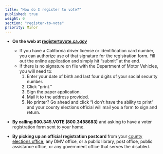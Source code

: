 ```yaml
---
title: "How do I register to vote?"
published: true
weight: 0
section: "register-to-vote"
priority: Minor
---
```


- **On the web at [registertovote.ca.gov](https://www,registertovote.ca.gov)**
	- If you have a California driver license or identification card number, you can authorize use of that signature for the registration form.  Fill out the online application and simply hit “submit” at the end.
	- If there is no signature on file with the Department of Motor Vehicles, you will need to:
		1. Enter your date of birth and last four digits of your social security number.
		2. Click “print.”
		3. Sign the paper application.
        4. Mail it to the address provided.
        5. No printer? Go ahead and click “I don’t have the ability to print” and your county elections official will mail you a form to sign and return.
- **By calling 800.345.VOTE (800.3458683)** and asking to have a voter registration form sent to your home.  

- **By picking up an official registration postcard** from your [county elections 	office](http://www.sos.ca.gov/elections/voting-resources/new-voters/county-elections-offices/), any DMV office, or a public library, post office, public assistance 	office, or any government office that serves the disabled.